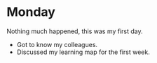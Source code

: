 # Monday

Nothing much happened, this was my first day.
- Got to know my colleagues.
- Discussed my learning map for the first week.

